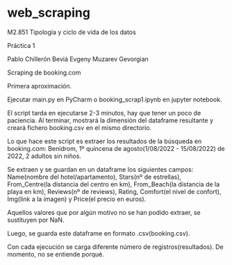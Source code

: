 # web_scraping
M2.851 Tipología y ciclo de vida de los datos

Práctica 1

Pablo Chillerón Beviá
Evgeny Muzarev Gevorgian


Scraping de booking.com

Primera aproximación.

Ejecutar main.py en PyCharm o booking_scrap1.ipynb en jupyter notebook.

El script tarda en ejecutarse 2-3 minutos, hay que tener un poco de paciencia. Al terminar, mostrará la dimensión del dataframe resultante y creará fichero booking.csv en el mismo directorio.

Lo que hace este script es extraer los resultados de la búsqueda en booking.com: Benidrom, 1º quincena de agosto(1/08/2022 - 15/08/2022) de 2022, 2 adultos sin niños.

Se extraen y se guardan en un dataframe los siguientes campos: Name(nombre del hotel/apartamento), Stars(nº de estrellas), From_Centre(la distancia del centro en km), From_Beach(la distancia de la playa en km), Reviews(nº de reviews), Rating, Comfort(el nivel de confort), Img(link a la imagen) y Price(el precio en euros).

Aquellos valores que por algún motivo no se han podido extraer, se sustituyen por NaN.

Luego, se guarda este dataframe en formato .csv(booking.csv).

Con cada ejecución se carga diferente número de registros(resultados). De momento, no se entiende porqué.
